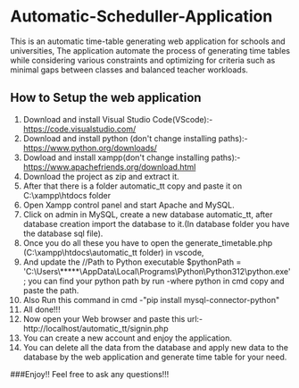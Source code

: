 # Automatic-Scheduller-Application
This is an automatic time-table generating web application for schools and universities,
The application automate the process of generating time tables while considering various constraints and optimizing for criteria such as minimal gaps between classes and balanced teacher workloads. 

## How to Setup the web application

1) Download and install Visual Studio Code(VScode):- https://code.visualstudio.com/
2) Download and install python (don't change installing paths):- https://www.python.org/downloads/
3) Dowload and install xampp(don't change installing paths):- https://www.apachefriends.org/download.html
4) Download the project as zip and extract it.
5) After that there is a folder automatic_tt copy and paste it on C:\xampp\htdocs folder
6) Open Xampp control panel and start Apache and MySQL.
7) Click on admin in MySQL, create a new database automatic_tt, after database creation import the database to it.(In database folder you have the database sql file).
8) Once you do all these you have to open the generate_timetable.php (C:\xampp\htdocs\automatic_tt folder) in vscode,
9) And update the //Path to Python executable $pythonPath = 'C:\\Users\\*****\AppData\\Local\\Programs\\Python\\Python312\\python.exe'; you can find your python path by run -where python in cmd copy and paste the path.
10) Also Run this command in cmd -"pip install mysql-connector-python"
11) All done!!!
12) Now open your Web browser and paste this url:- http://localhost/automatic_tt/signin.php
13) You can create a new account and enjoy the application.
14) You can delete all the data from the database and apply new data to the database by the web application and generate time table for your need.

###Enjoy!!
Feel free to ask any questions!!!
